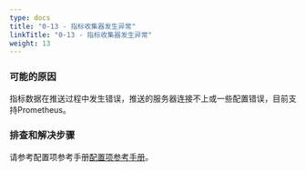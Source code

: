 ```yaml
---
type: docs
title: "0-13 - 指标收集器发生异常"
linkTitle: "0-13 - 指标收集器发生异常"
weight: 13
---
```



### 可能的原因

指标数据在推送过程中发生错误，推送的服务器连接不上或一些配置错误，目前支持Prometheus。

### 排查和解决步骤

请参考配置项参考手册[配置项参考手册](/zh-cn/docs3-v2/java-sdk/reference-manual/config/properties/#metrics)。

<p style="margin-top: 3rem;"> </p>